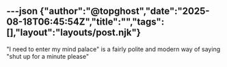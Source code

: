 ---json
{"author":"@topghost","date":"2025-08-18T06:45:54Z","title":"","tags":[],"layout":"layouts/post.njk"}
---
&#x22;I need to enter my mind palace&#x22; is a fairly polite and modern way of saying &#x22;shut up for a minute please&#x22;
